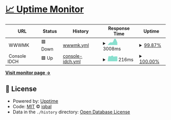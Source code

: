 # [📈 Uptime Monitor](https://monitor.aliqbal.net)

<!--start: status pages-->
<!-- This summary is generated by Upptime (https://github.com/upptime/upptime) -->
<!-- Do not edit this manually, your changes will be overwritten -->
<!-- prettier-ignore -->
| URL | Status | History | Response Time | Uptime |
| --- | ------ | ------- | ------------- | ------ |
| <img alt="" src="https://raw.githubusercontent.com/iqbalbinsb/monitor/master/assets/web.png" height="13"> WWWMK | 🟥 Down | [wwwmk.yml](https://github.com/iqbalbinsb/monitor/commits/HEAD/history/wwwmk.yml) | <details><summary><img alt="Response time graph" src="./graphs/wwwmk/response-time-week.png" height="20"> 3008ms</summary><br><a href="https://monitor.aliqbal.net/history/wwwmk"><img alt="Response time 3008" src="https://img.shields.io/endpoint?url=https%3A%2F%2Fraw.githubusercontent.com%2Fiqbalbinsb%2Fmonitor%2FHEAD%2Fapi%2Fwwwmk%2Fresponse-time.json"></a><br><a href="https://monitor.aliqbal.net/history/wwwmk"><img alt="24-hour response time 3008" src="https://img.shields.io/endpoint?url=https%3A%2F%2Fraw.githubusercontent.com%2Fiqbalbinsb%2Fmonitor%2FHEAD%2Fapi%2Fwwwmk%2Fresponse-time-day.json"></a><br><a href="https://monitor.aliqbal.net/history/wwwmk"><img alt="7-day response time 3008" src="https://img.shields.io/endpoint?url=https%3A%2F%2Fraw.githubusercontent.com%2Fiqbalbinsb%2Fmonitor%2FHEAD%2Fapi%2Fwwwmk%2Fresponse-time-week.json"></a><br><a href="https://monitor.aliqbal.net/history/wwwmk"><img alt="30-day response time 3008" src="https://img.shields.io/endpoint?url=https%3A%2F%2Fraw.githubusercontent.com%2Fiqbalbinsb%2Fmonitor%2FHEAD%2Fapi%2Fwwwmk%2Fresponse-time-month.json"></a><br><a href="https://monitor.aliqbal.net/history/wwwmk"><img alt="1-year response time 3008" src="https://img.shields.io/endpoint?url=https%3A%2F%2Fraw.githubusercontent.com%2Fiqbalbinsb%2Fmonitor%2FHEAD%2Fapi%2Fwwwmk%2Fresponse-time-year.json"></a></details> | <details><summary><a href="https://monitor.aliqbal.net/history/wwwmk">99.87%</a></summary><a href="https://monitor.aliqbal.net/history/wwwmk"><img alt="All-time uptime 99.87%" src="https://img.shields.io/endpoint?url=https%3A%2F%2Fraw.githubusercontent.com%2Fiqbalbinsb%2Fmonitor%2FHEAD%2Fapi%2Fwwwmk%2Fuptime.json"></a><br><a href="https://monitor.aliqbal.net/history/wwwmk"><img alt="24-hour uptime 99.87%" src="https://img.shields.io/endpoint?url=https%3A%2F%2Fraw.githubusercontent.com%2Fiqbalbinsb%2Fmonitor%2FHEAD%2Fapi%2Fwwwmk%2Fuptime-day.json"></a><br><a href="https://monitor.aliqbal.net/history/wwwmk"><img alt="7-day uptime 99.87%" src="https://img.shields.io/endpoint?url=https%3A%2F%2Fraw.githubusercontent.com%2Fiqbalbinsb%2Fmonitor%2FHEAD%2Fapi%2Fwwwmk%2Fuptime-week.json"></a><br><a href="https://monitor.aliqbal.net/history/wwwmk"><img alt="30-day uptime 99.87%" src="https://img.shields.io/endpoint?url=https%3A%2F%2Fraw.githubusercontent.com%2Fiqbalbinsb%2Fmonitor%2FHEAD%2Fapi%2Fwwwmk%2Fuptime-month.json"></a><br><a href="https://monitor.aliqbal.net/history/wwwmk"><img alt="1-year uptime 99.87%" src="https://img.shields.io/endpoint?url=https%3A%2F%2Fraw.githubusercontent.com%2Fiqbalbinsb%2Fmonitor%2FHEAD%2Fapi%2Fwwwmk%2Fuptime-year.json"></a></details>
| <img alt="" src="https://raw.githubusercontent.com/iqbalbinsb/monitor/master/assets/web.png" height="13"> Console IDCH | 🟩 Up | [console-idch.yml](https://github.com/iqbalbinsb/monitor/commits/HEAD/history/console-idch.yml) | <details><summary><img alt="Response time graph" src="./graphs/console-idch/response-time-week.png" height="20"> 216ms</summary><br><a href="https://monitor.aliqbal.net/history/console-idch"><img alt="Response time 216" src="https://img.shields.io/endpoint?url=https%3A%2F%2Fraw.githubusercontent.com%2Fiqbalbinsb%2Fmonitor%2FHEAD%2Fapi%2Fconsole-idch%2Fresponse-time.json"></a><br><a href="https://monitor.aliqbal.net/history/console-idch"><img alt="24-hour response time 216" src="https://img.shields.io/endpoint?url=https%3A%2F%2Fraw.githubusercontent.com%2Fiqbalbinsb%2Fmonitor%2FHEAD%2Fapi%2Fconsole-idch%2Fresponse-time-day.json"></a><br><a href="https://monitor.aliqbal.net/history/console-idch"><img alt="7-day response time 216" src="https://img.shields.io/endpoint?url=https%3A%2F%2Fraw.githubusercontent.com%2Fiqbalbinsb%2Fmonitor%2FHEAD%2Fapi%2Fconsole-idch%2Fresponse-time-week.json"></a><br><a href="https://monitor.aliqbal.net/history/console-idch"><img alt="30-day response time 216" src="https://img.shields.io/endpoint?url=https%3A%2F%2Fraw.githubusercontent.com%2Fiqbalbinsb%2Fmonitor%2FHEAD%2Fapi%2Fconsole-idch%2Fresponse-time-month.json"></a><br><a href="https://monitor.aliqbal.net/history/console-idch"><img alt="1-year response time 216" src="https://img.shields.io/endpoint?url=https%3A%2F%2Fraw.githubusercontent.com%2Fiqbalbinsb%2Fmonitor%2FHEAD%2Fapi%2Fconsole-idch%2Fresponse-time-year.json"></a></details> | <details><summary><a href="https://monitor.aliqbal.net/history/console-idch">100.00%</a></summary><a href="https://monitor.aliqbal.net/history/console-idch"><img alt="All-time uptime 100.00%" src="https://img.shields.io/endpoint?url=https%3A%2F%2Fraw.githubusercontent.com%2Fiqbalbinsb%2Fmonitor%2FHEAD%2Fapi%2Fconsole-idch%2Fuptime.json"></a><br><a href="https://monitor.aliqbal.net/history/console-idch"><img alt="24-hour uptime 100.00%" src="https://img.shields.io/endpoint?url=https%3A%2F%2Fraw.githubusercontent.com%2Fiqbalbinsb%2Fmonitor%2FHEAD%2Fapi%2Fconsole-idch%2Fuptime-day.json"></a><br><a href="https://monitor.aliqbal.net/history/console-idch"><img alt="7-day uptime 100.00%" src="https://img.shields.io/endpoint?url=https%3A%2F%2Fraw.githubusercontent.com%2Fiqbalbinsb%2Fmonitor%2FHEAD%2Fapi%2Fconsole-idch%2Fuptime-week.json"></a><br><a href="https://monitor.aliqbal.net/history/console-idch"><img alt="30-day uptime 100.00%" src="https://img.shields.io/endpoint?url=https%3A%2F%2Fraw.githubusercontent.com%2Fiqbalbinsb%2Fmonitor%2FHEAD%2Fapi%2Fconsole-idch%2Fuptime-month.json"></a><br><a href="https://monitor.aliqbal.net/history/console-idch"><img alt="1-year uptime 100.00%" src="https://img.shields.io/endpoint?url=https%3A%2F%2Fraw.githubusercontent.com%2Fiqbalbinsb%2Fmonitor%2FHEAD%2Fapi%2Fconsole-idch%2Fuptime-year.json"></a></details>

<!--end: status pages-->

[**Visit monitor page →**](https://monitor.aliqbal.net)

## 📄 License

- Powered by: [Upptime](https://github.com/upptime/upptime)
- Code: [MIT](./LICENSE) © [iqbal](https://monitor.aliqbal.net)
- Data in the `./history` directory: [Open Database License](https://opendatacommons.org/licenses/odbl/1-0/)
